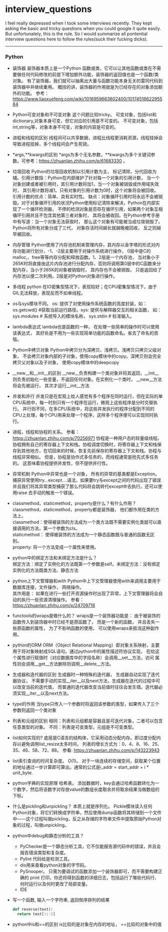 # interview_questions
I feel really depressed when I took some interviews recently. They kept asking the basic and tricky questions when you could google it quite easily. But unfortunately, this is the rule. So I would summarize all pontential interview questions here to follow the rules(suck their fucking dicks).

---
### Python
* 装饰器 装饰器本质上是一个Python 函数或类，它可以让其他函数或类在不需要做任何代码修改的前提下增加额外功能，装饰器的返回值也是一个函数/类对象。 有了装饰器，我们就可以抽离出大量与函数功能本身无关的雷同代码到装饰器中并继续重用。 概括的讲，装饰器的作用就是为已经存在的对象添加额外的功能。 参考： https://www.liaoxuefeng.com/wiki/1016959663602400/1017451662295584  
 
* Python可变对象和不可变对象 这个问题比较tricky。 可变对象，包括list和dictionary,对象本身可变，但它对应的引用是不可变的。 不可变对象，包括int,string等，对象本身不可变，对象的内容是可变的。

* 进程和线程的区别 线程间可以共享数据，进程比线程更消耗资源，线程挂掉会导致进程挂掉，多个线程间会产生死锁。

* *args,**kwargs的区别  *args为多个无名参数，**kwargs为多个关键词参数。可参考：https://zhuanlan.zhihu.com/p/61683330 。

* 垃圾回收 Python的垃圾回收机制以引用计数为主， 标记清除、分代回收为辅。引用计数指：Python在内部维护了针对每一个对象的引用计数， 当一个对象创建或者被引用时，其引用计数将加1，当一个对象被销毁或作用域失效时， 其引用计数将减1。只有对象的引用计数为0时，这个对象将会被回收。引用计数的优点：简单、具有实时性。 缺点：对象循环引用时将永远不会被销毁。对于对象循环引用的状况Python使用标记清除来解决，Python在内部实现了一个循环检测器， 不停的检测对象是否存在循环引用，如果两个对象互相循环引用并且不包含其他第三者对象时， 其将会被收回。在Python参考手册中有写道：当一个对象无法获取时， 那么这个对象有可能被当成垃圾销毁了。Python将所有对象分成了三代， 对象存活时间越长就越晚被回收， 反之则越早被回收。

* 内存管理 Python使用了内存池机制来管理内存，其内存以金字塔的形式对内存功能进行划分，-1、-2层主要用于对操作系统进行操作， 0层中是C的malloc,、free等等内存分配和释放函数。1、2层是一个内存池， 当对象小于265K时将直接由这片内存池进行分配内存，否则将调用第0层中的C函数来分配内存，当小于265K的对象被销毁时， 其内存也不会被销毁， 只是返回给了内存池以便二次利用。2层是对Python对象进行操作。

* 多线程 python 在IO密集型情况下，表现较好；在CPU密集型情况下，由于GIL无法释放，表现反而不如单线程。

* os与sys模块不同。 os: 提供了对使用操作系统函数的高度封装，如：os.getcwd() #获取当前运行路径。sys: 提供与解释器交互的相关函数， 如：sys.modules # 系统导入的模块名称， sys.stdin # 标准输入。

* lambda表达式 lambda也是函数的一种， 在处理一些简单的操作时可以使用该表达式， 其好处是不用为一些实现简单功能的函数命名。省去了命名的苦恼。

* Python中拷贝对象 Python中拷贝分为深拷贝、浅拷贝。浅拷贝只拷贝父级对象， 不会拷贝对象内部的子对象，使用copy模块中的copy。深拷贝则会完全拷贝父对象以及子对象， 使用copy模块中的deepcopy

* __new__和__init__的区别 __new__负责构建一个类对象并将其返回，__init__则负责初始化一些变量，不返回任何对象。在实例化一个类时， __new__方法将会先被运行， 其次才运行__init__方法

* 并发和并行 并发只是在宏观上给人感觉有多个程序在同时运行，但在实际的单CPU系统中，每一时刻只有一个程序在运行，微观上这些程序是分时交替执行。 并行则不同，在多CPU系统中，将这些并发执行的程序分配到不同的CPU上处理，每个CPU用来处理一个程序，这样多个程序便可以实现同时执行。

* 进程，线程和协程的关系。 参看： https://zhuanlan.zhihu.com/p/70256971 协程是一种用户态的轻量级线程。 协程拥有自己的寄存器上下文和栈。协程调度切换时，将寄存器上下文和栈保存到其他地方，在切回来的时候，恢复先前保存的寄存器上下文和栈。协程与线程非常相似。 但是，协程是协作式多任务的，而线程通常是抢先式多任务的。 这意味着协程提供并发性，但不提供并行性。

* 异常机制 Python中异常也是一个对象， 所有的异常的基类都是Exception。捕获异常使用try...except....语法，如果要try与except之间的代码出现了错误并且我们将其异常类型捕获了那么代码将会跳转代except中去执行。还可以使用raise 去手动的触发一个错误。

* classmethod，staticmethod，property是什么？有什么作用？  
  classmethod，staticmethod，property都是装饰器， 他们都作用在类的方法上。  
  classmethod：使得被装饰的方法成为一个类方法既不需要实例化类就可以直接调用的方法，第一个参数为cls。  
  staticmethod： 使得被装饰的方法成为一个静态函数既与普通的函数无区别。  
  property: 将一个方法变成一个属性来使用。 
  
* python中的绑定方法和未绑定方法是什么？  
  绑定方法：绑定了实例化的方法既第一个参数是self。未绑定方法：没有绑定实例化的方法既类方法、静态方法  
  
* python上下文管理器和with 
  Python中上下文管理器使用with来调用主要用于数据库连接，文件操作， 网络操作。  
  其作用是： 如果在进行一些打开资源操作时出现了异常，上下文管理器将会自动的执行一些资源清理操作。 
  参看： https://zhuanlan.zhihu.com/p/24709718
  
* functools的wraps是做什么的？ 
  wraps是一个装饰器功能是： 由于被装饰的函数传入到装饰器中时已经不是原函数了， 而是一个新的函数， 并且丢失一些原函数的属性， 为了不影响函数的使用， 可以使用wraps来抵消这种副作用。
  
* python的ORM
  ORM（Object Relational Mapping）即对象关系映射，主要用于将对象映射成SQL语句。通过python中的属性描述符协议实现， 在给这个属性进行赋值时（对应数据库中的字段名称）会调用__set__方法，访问  属性则会调用__get__方法删除则调用__delete__方法。
  
* 生成器和迭代器的区别
  生成器时一种特殊的迭代器， 生成器自动实现了迭代器协议， 不需要手动的实现__iter__以及next方法，生成器在迭代的过程中可以改变当前的迭代值， 而普通的迭代器改变当前值时往往会发生错。迭代器必须实现__iter__以及next方法。
  
* type的作用
  当type只传入一个参数时将返回该参数的类型，如果传入了三个参数则返回一个类对象
  
* 列表和元组的区别
  相同：列表和元组都是容器且是可迭代对象，二者可以包含任意类型的对象。
  不同：列表是可变类型，元组是不可变类型。
  
* list如何实现的?
  底层是C语言的结构体，它采用动态分配内存。即过度分配内存以避免调用list_resize太多时间， 列表的增长方式为：0、4、8、16、25、35、46、58、72、88。 参看: https://zhuanlan.zhihu.com/p/143223943

* list索引查询的时间复杂度。
  O(1)。 对于一块连续的存储空间，获取某个位置的地址通过一步计算即可算出。通常的公式是i_addr = start_addr + i * unit_byte.
  
* python字典的实现原理
  哈希表。 添加数据时，key会通过哈希函数转化为一个数字，然后将该数字对存放value的数组长度取余并将取余结果当做数组的下标。
  
* 什么是pickling和unpickling？
  本质上就是序列化。 Pickle模块读入任何Python对象，将它们转换成字符串，然后使用dump函数将其转储到一个文件中——这个过程叫做pickling，反之从存储的字符串文件中提取原始Python对象的过程，叫做unpickling。  

* python中debug和静态分析的工具？
  * PyChecker是一个静态分析工具，它不仅能报告源代码中的错误，并且会报告错误类型和复杂度。
  * Pylint 代码给是检测工具。
  * dis用来查看python对象的字节码。
  * PySnooper。 只需为要调试的函数添加一个装饰器即可，而不需要构建正确的 print 打印。你还将得到函数的详细日志，包括运行了哪些代码行、何时运行以及何时更改了局部变量。 
  * IDE

* 写一个函数, 输入一个字符串, 返回倒序排列的结果
  ```python
  def reverse(text):
    return text[::-1]
  ```

* python中is和==的区别
  is比较的是对象在内存的地址， ==比较的对象中的值
